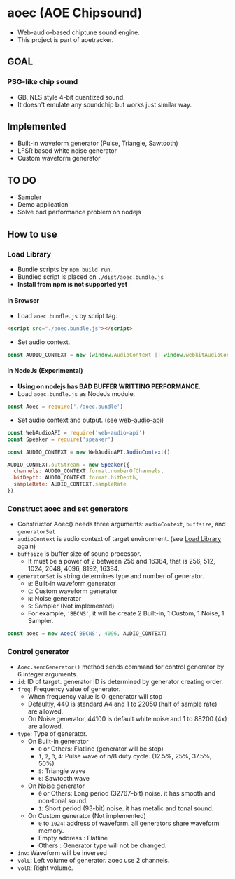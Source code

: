 # aoec (AOE Chipsound)
- Web-audio-based chiptune sound engine. 
- This project is part of aoetracker.

## GOAL
### PSG-like chip sound
- GB, NES style 4-bit quantized sound.
- It doesn't emulate any soundchip but works just similar way.

## Implemented
- Built-in waveform generator (Pulse, Triangle, Sawtooth)
- LFSR based white noise generator
- Custom waveform generator

## TO DO
- Sampler
- Demo application
- Solve bad performance problem on nodejs


## How to use

### Load Library
- Bundle scripts by `npm build run`.
- Bundled script is placed on `./dist/aoec.bundle.js`
- **Install from npm is not supported yet**

#### In Browser
- Load `aoec.bundle.js` by script tag.
```html
<script src="./aoec.bundle.js"></script>
```

- Set audio context.
```js
const AUDIO_CONTEXT = new (window.AudioContext || window.webkitAudioContext)()
```

#### In NodeJs (Experimental)
- **Using on nodejs has BAD BUFFER WRITTING PERFORMANCE.**
- Load `aoec.bundle.js` as NodeJs module.
```js
const Aoec = require('./aoec.bundle')
```

- Set audio context and output. (see [web-audio-api](https://www.npmjs.com/package/web-audio-api))

```js
const WebAudioAPI = require('web-audio-api')
const Speaker = require('speaker')

const AUDIO_CONTEXT = new WebAudioAPI.AudioContext()

AUDIO_CONTEXT.outStream = new Speaker({
  channels: AUDIO_CONTEXT.format.numberOfChannels,
  bitDepth: AUDIO_CONTEXT.format.bitDepth,
  sampleRate: AUDIO_CONTEXT.sampleRate
})
```

### Construct aoec and set generators
- Constructor Aoec() needs three arguments: `audioContext`, `buffsize`, and `generatorSet`
- `audioContext` is audio context of target environment. (see [Load Library](#load-library) again)
- `buffsize` is buffer size of sound processor.
  - It must be a power of 2 between 256 and 16384, that is 256, 512, 1024, 2048, 4096, 8192, 16384.
- `generatorSet` is string determines type and number of generator.
  - `B`: Built-in waveform generator
  - `C`: Custom waveform generator
  - `N`: Noise generator
  - `S`: Sampler (Not implemented)
  - For example, `'BBCNS'`, it will be create 2 Built-in, 1 Custom, 1 Noise, 1 Sampler.

```js
const aoec = new Aoec('BBCNS', 4096, AUDIO_CONTEXT)
```

### Control generator
- `Aoec.sendGenerator()` method sends command for control generator by 6 integer arguments.
- `id`: ID of target. generator ID is determined by generator creating order.
- `freq`: Frequency value of generator.
  - When frequency value is 0, generator will stop
  - Defaultly, 440 is standard A4 and 1 to 22050 (half of sample rate) are allowed.
  - On Noise generator, 44100 is default white noise and 1 to 88200 (4x) are allowed.
- `type`: Type of generator.
  - On Built-in generator
    - `0` or Others: Flatline (generator will be stop)
    - `1`, `2`, `3`, `4`: Pulse wave of n/8 duty cycle. (12.5%, 25%, 37.5%, 50%)
    - `5`: Triangle wave
    - `6`: Sawtooth wave
  - On Noise generator
    - `0` or Others: Long period (32767-bit) noise. it has smooth and non-tonal sound.
    - `1`: Short period (93-bit) noise. it has metalic and tonal sound.
  - On Custom generator (Not implemented)
    - `0` to `1024`: address of waveform. all generators share waveform memory.
    - Empty address : Flatline
    - Others : Generator type will not be changed.
- `inv`: Waveform will be inversed
- `volL`: Left volume of generator. aoec use 2 channels.
- `volR`: Right volume.